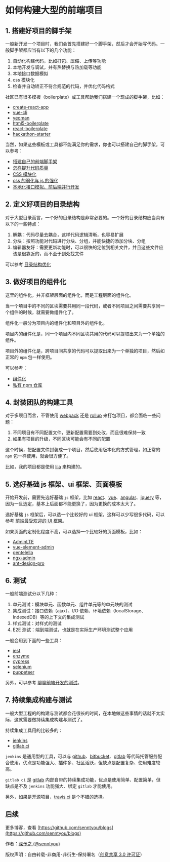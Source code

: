 # 如何构建大型的前端项目

## 1. 搭建好项目的脚手架

一般新开发一个项目时，我们会首先搭建好一个脚手架，然后才会开始写代码。一般脚手架都应当有以下的几个功能：

1. 自动化构建代码，比如打包、压缩、上传等功能
2. 本地开发与调试，并有热替换与热加载等功能
3. 本地接口数据模拟
4. css 模块化
5. 检查并自动矫正不符合规范的代码，并优化代码格式

社区已有很多模板（boilerplate）或工具帮助我们搭建一个现成的脚手架，比如：

- [create-react-app](https://github.com/facebook/create-react-app)
- [vue-cli](https://github.com/vuejs/vue-cli)
- [yeoman](http://yeoman.io/)
- [html5-boilerplate](https://github.com/h5bp/html5-boilerplate)
- [react-boilerplate](https://github.com/react-boilerplate/react-boilerplate)
- [hackathon-starter](https://github.com/sahat/hackathon-starter)

当然，如果这些模板或工具都不能满足你的需求，你也可以搭建自己的脚手架，可以参考：

- [搭建自己的前端脚手架](../web-advance/22.md)
- [怎样提升代码质量](../web-advance/12.md)
- [CSS 模块化](../web-advance/10.md)
- [css 的弱化与 js 的强化](../web-advance/21.md)
- [本地化接口模拟、前后端并行开发](../web-advance/2.md)

## 2. 定义好项目的目录结构

对于大型目录而言，一个好的目录结构是非常必要的。一个好的目录结构应当具有以下的一些特点：

1. 解耦：代码尽量去耦合，这样代码逻辑清晰，也容易扩展
2. 分块：按照功能对代码进行分块、分组，并能快捷的添加分块、分组
3. 编辑器友好：需要更新功能时，可以很快的定位到相关文件，并且这些文件应该是很靠近的，而不至于到处找文件

可以参考 [目录结构优化](../web-advance/11.md)

## 3. 做好项目的组件化

这里的组件化，并非框架层面的组件化，而是工程层面的组件化。

当一个项目中的不同的区块需要共用同一段代码，或者不同项目之间需要共享同一个组件的时候，就需要做组件化了。

组件化一般分为项目内的组件化和项目外的组件化。

项目内的组件化是，同一个项目内不同区块共用的代码可以提取出来为一个单独的组件。

项目外的组件化是，跨项目间共享的代码可以提取出来为一个单独的项目，然后如正常的 `npm` 包一样使用。

可以参考：

- [组件化](../web-advance/6.md)
- [私有 npm 仓库](../web-advance/7.md)

## 4. 封装团队的构建工具

对于多项目而言，不管使用 [webpack](https://github.com/webpack/webpack) 还是 [rollup](https://github.com/rollup/rollup) 来打包项目，都会面临一些问题：

1. 不同项目有不同配置文件，更新配置需要到处改，而且很难保持一致
2. 如果有项目的升级，不同区块可能会有不同的配置

这个时候，把配置文件封装成一个项目，然后使用版本化的方式管理，如正常的 `npm` 包一样使用，就会很方便了。

比如，我的项目都是使用 [lila](https://github.com/senntyou/lila) 来构建的。

## 5. 选好基础 js 框架、ui 框架、页面模板

开始开发前，需要先选好基础 `js` 框架，比如 [react](https://github.com/facebook/react)、[vue](https://github.com/vuejs/vue)、[angular](https://github.com/angular/angular)、[jquery](https://github.com/jquery/jquery) 等，因为一旦选定，基本上后面都不能更换了，因为更换的成本太大了。

选好基础 `js` 框架后，可以选一个比较好的 ui 框架，这样可以少写很多代码，可以参考 [前端最受欢迎的 UI 框架](../web-collect/1.md)。

如果页面的定制化程度不高，可以选择一个比较好的页面模板，比如：

- [AdminLTE](https://github.com/almasaeed2010/AdminLTE)
- [vue-element-admin](https://github.com/PanJiaChen/vue-element-admin)
- [gentelella](https://github.com/puikinsh/gentelella)
- [ngx-admin](https://github.com/akveo/ngx-admin)
- [ant-design-pro](https://github.com/ant-design/ant-design-pro)

## 6. 测试

一般前端测试分以下几种：

1. 单元测试：模块单元、函数单元、组件单元等的单元块的测试
2. 集成测试：接口依赖（ajax）、I/O 依赖、环境依赖（localStorage、IndexedDB）等的上下文的集成测试
3. 样式测试：对样式的测试
4. E2E 测试：端到端测试，也就是在实际生产环境测试整个应用

一般会用到下面的一些工具：

- [jest](https://github.com/facebook/jest)
- [enzyme](https://github.com/airbnb/enzyme)
- [cypress](https://github.com/cypress-io/cypress)
- [selenium](https://github.com/SeleniumHQ/selenium)
- [puppeteer](https://github.com/GoogleChrome/puppeteer)

另外，可以参考 [聊聊前端开发的测试](https://www.jianshu.com/p/1b99af371e66)。

## 7. 持续集成构建与测试

一般大型工程的的构建与测试都会花很长的时间，在本地做这些事情的话就不太实际，这就需要做持续集成构建与测试了。

持续集成工具用的比较多的：

- [jenkins](https://jenkins.io/)
- [gitlab ci](https://docs.gitlab.com/ee/ci/)

`jenkins` 是通用型的工具，可以与 [github](https://github.com)、[bitbucket](https://bitbucket.org/)、[gitlab](https://about.gitlab.com/) 等代码托管服务配合使用，优点是功能强大、插件多、社区活跃，但缺点是配置复杂、使用难度较高。

`gitlab ci` 是 [gitlab](https://about.gitlab.com/) 内部自带的持续集成功能，优点是使用简单、配置简单，但缺点是不及 `jenkins` 功能强大、绑定 `gitlab` 才能使用。

另外，如果是开源项目，[travis ci](https://www.travis-ci.org/) 是个不错的选择。

## 后续

更多博客，查看 [https://github.com/senntyou/blogs](https://github.com/senntyou/blogs)

作者：[深予之 (@senntyou)](https://github.com/senntyou)

版权声明：自由转载-非商用-非衍生-保持署名（[创意共享 3.0 许可证](https://creativecommons.org/licenses/by-nc-nd/3.0/deed.zh)）
